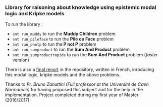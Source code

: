 ### Library for raisoning about knowledge using epistemic modal logic and Kripke models

To run the library : 
* `ant run_muddy` to run the **Muddy Children** problem
* `ant run_pileface` to run the **Pile ou Face** problem
* `ant run_pnotp` to run the **P not P** problem
* `ant run_sumproduct` to run the **Sum And Product** problem
* `ant run_sumproductrapide` to run the **Sum And Product** problem (*faster* version)

There is also a [final report](https://github.com/ludovjb/epistemic_logic_library/blob/master/rapport_francais.pdf) in the repository, written in French, inroducing this modal logic, kripke models and the above problems.

Thanks to *Pr. Bruno Zanuttini (Full professor at the Université de Caen Normandie)* for having proposed this subject and for the help in the implementation.
Project completed during my first year of Master (2016/2017).
